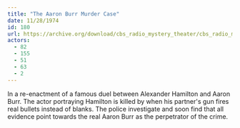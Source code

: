 ```yaml
---
title: "The Aaron Burr Murder Case"
date: 11/28/1974
id: 180
url: https://archive.org/download/cbs_radio_mystery_theater/cbs_radio_mystery_theater-0151-0200.zip/cbs_radio_mystery_theater-0151-0200%2Fcbsrmt_0180_the_aaron_burr_murder_case.mp3
actors:
  - 82
  - 155
  - 51
  - 63
  - 2
---
```

In a re-enactment of a famous duel between Alexander Hamilton and Aaron Burr. The actor portraying Hamilton is killed by when his partner's gun fires real bullets instead of blanks. The police investigate and soon find that all evidence point towards the real Aaron Burr as the perpetrator of the crime.